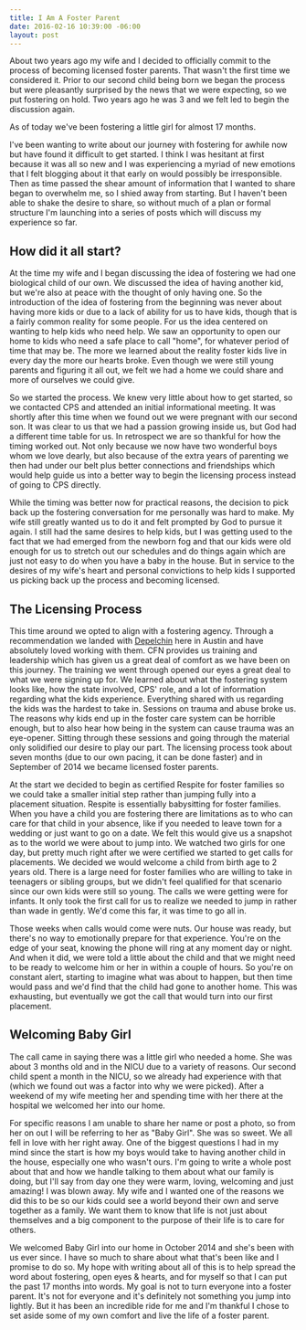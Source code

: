 ```yaml
---
title: I Am A Foster Parent
date: 2016-02-16 10:39:00 -06:00
layout: post
---
```


About two years ago my wife and I decided to officially commit to the process of becoming licensed foster parents. That wasn't the first time we considered it. Prior to our second child being born we began the process but were pleasantly surprised by the news that we were expecting, so we put fostering on hold. Two years ago he was 3 and we felt led to begin the discussion again.

As of today we've been fostering a little girl for almost 17 months.

I've been wanting to write about our journey with fostering for awhile now but have found it difficult to get started. I think I was hesitant at first because it was all so new and I was experiencing a myriad of new emotions that I felt blogging about it that early on would possibly be irresponsible. Then as time passed the shear amount of information that I wanted to share began to overwhelm me, so I shied away from starting. But I haven't been able to shake the desire to share, so without much of a plan or formal structure I'm launching into a series of posts which will discuss my experience so far.

## How did it all start?

At the time my wife and I began discussing the idea of fostering we had one biological child of our own. We discussed the idea of having another kid, but we're also at peace with the thought of only having one. So the introduction of the idea of fostering from the beginning was never about having more kids or due to a lack of ability for us to have kids, though that is a fairly common reality for some people. For us the idea centered on wanting to help kids who need help. We saw an opportunity to open our home to kids who need a safe place to call "home", for whatever period of time that may be. The more we learned about the reality foster kids live in every day the more our hearts broke. Even though we were still young parents and figuring it all out, we felt we had a home we could share and more of ourselves we could give.

So we started the process. We knew very little about how to get started, so we contacted CPS and attended an initial informational meeting. It was shortly after this time when we found out we were pregnant with our second son. It was clear to us that we had a passion growing inside us, but God had a different time table for us. In retrospect we are so thankful for how the timing worked out. Not only because we now have two wonderful boys whom we love dearly, but also because of the extra years of parenting we then had under our belt plus better connections and friendships which would help guide us into a better way to begin the licensing process instead of going to CPS directly.

While the timing was better now for practical reasons, the decision to pick back up the fostering conversation for me personally was hard to make. My wife still greatly wanted us to do it and felt prompted by God to pursue it again. I still had the same desires to help kids, but I was getting used to the fact that we had emerged from the newborn fog and that our kids were old enough for us to stretch out our schedules and do things again which are just not easy to do when you have a baby in the house. But in service to the desires of my wife's heart and personal convictions to help kids I supported us picking back up the process and becoming licensed.

## The Licensing Process

This time around we opted to align with a fostering agency. Through a recommendation we landed with [Depelchin](http://www.depelchin.org/) here in Austin and have absolutely loved working with them. CFN provides us training and leadership which has given us a great deal of comfort as we have been on this journey. The training we went through opened our eyes a great deal to what we were signing up for. We learned about what the fostering system looks like, how the state involved, CPS' role, and a lot of information regarding what the kids experience. Everything shared with us regarding the kids was the hardest to take in. Sessions on trauma and abuse broke us. The reasons why kids end up in the foster care system can be horrible enough, but to also hear how being in the system can cause trauma was an eye-opener. Sitting through these sessions and going through the material only solidified our desire to play our part. The licensing process took about seven months (due to our own pacing, it can be done faster) and in September of 2014 we became licensed foster parents.

At the start we decided to begin as certified Respite for foster families so we could take a smaller initial step rather than jumping fully into a placement situation. Respite is essentially babysitting for foster families. When you have a child you are fostering there are limitations as to who can care for that child in your absence, like if you needed to leave town for a wedding or just want to go on a date. We felt this would give us a snapshot as to the world we were about to jump into. We watched two girls for one day, but pretty much right after we were certified we started to get calls for placements. We decided we would welcome a child from birth age to 2 years old. There is a large need for foster families who are willing to take in teenagers or sibling groups, but we didn't feel qualified for that scenario since our own kids were still so young. The calls we were getting were for infants. It only took the first call for us to realize we needed to jump in rather than wade in gently. We'd come this far, it was time to go all in.

Those weeks when calls would come were nuts. Our house was ready, but there's no way to emotionally prepare for that experience. You're on the edge of your seat, knowing the phone will ring at any moment day or night. And when it did, we were told a little about the child and that we might need to be ready to welcome him or her in within a couple of hours. So you're on constant alert, starting to imagine what was about to happen, but then time would pass and we'd find that the child had gone to another home. This was exhausting, but eventually we got the call that would turn into our first placement.

## Welcoming Baby Girl

The call came in saying there was a little girl who needed a home. She was about 3 months old and in the NICU due to a variety of reasons. Our second child spent a month in the NICU, so we already had experience with that (which we found out was a factor into why we were picked). After a weekend of my wife meeting her and spending time with her there at the hospital we welcomed her into our home.

For specific reasons I am unable to share her name or post a photo, so from her on out I will be referring to her as "Baby Girl". She was so sweet. We all fell in love with her right away. One of the biggest questions I had in my mind since the start is how my boys would take to having another child in the house, especially one who wasn't ours. I'm going to write a whole post about that and how we handle talking to them about what our family is doing, but I'll say from day one they were warm, loving, welcoming and just amazing! I was blown away. My wife and I wanted one of the reasons we did this to be so our kids could see a world beyond their own and serve together as a family. We want them to know that life is not just about themselves and a big component to the purpose of their life is to care for others.

We welcomed Baby Girl into our home in October 2014 and she's been with us ever since. I have so much to share about what that's been like and I promise to do so. My hope with writing about all of this is to help spread the word about fostering, open eyes & hearts, and for myself so that I can put the past 17 months into words. My goal is not to turn everyone into a foster parent. It's not for everyone and it's definitely not something you jump into lightly. But it has been an incredible ride for me and I'm thankful I chose to set aside some of my own comfort and live the life of a foster parent.
